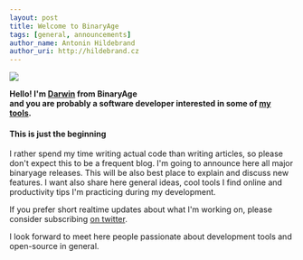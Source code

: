 ```yaml
---
layout: post
title: Welcome to BinaryAge
tags: [general, announcements]
author_name: Antonin Hildebrand
author_uri: http://hildebrand.cz
---
```


<img src="{{site.url}}/shared/img/icons/binaryage-badge-64.png" class="intro-icon"/>

**Hello! I'm <a href="http://hildebrand.cz">Darwin</a> from BinaryAge<br/>and you are probably a software developer interested in some of <a href="http://binaryage.com">my tools</a>.**

#### This is just the beginning

I rather spend my time writing actual code than writing articles, so please don't expect this to be a frequent blog. I'm going to announce here all major binaryage releases. This will be also best place to explain and discuss new features. I want also share here general ideas, cool tools I find online and productivity tips I'm practicing during my development.

If you prefer short realtime updates about what I'm working on, please consider subscribing <a href="http://twitter.com/binaryage">on twitter</a>.

I look forward to meet here people passionate about development tools and open-source in general.